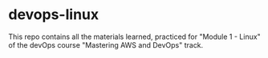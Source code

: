 # devops-linux
This repo contains all the materials learned, practiced for "Module 1 - Linux" of the devOps course "Mastering AWS and DevOps" track. 
